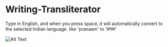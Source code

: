 # Writing-Transliterator
Type in English, and when you press space, it will automatically convert to the selected Indian language. like 'pranaam' to 'प्रणाम'

![Alt Text](.Lightmode-ezgif.com-video-to-gif-converter.gif)


